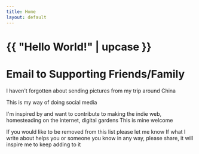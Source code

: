 ```yaml
---
title: Home
layout: default
---
```

<h1>{{ "Hello World!" | upcase }}</h1>

# Email to Supporting Friends/Family 

I haven't forgotten about sending pictures from my trip around China

This is my way of doing social media

I'm inspired by and want to contribute to making the indie web, homesteading  on the internet, digital gardens
This is mine
welcome

If you would like to be removed from this list please let me know
If what I write about helps you or someone you know in any way, please share, it will inspire me to keep adding to it
